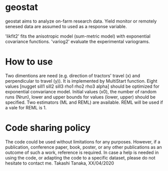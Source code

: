 # geostat
geostat aims to analyze on-farm research data. Yield monitor or remotely senesed data are assumed to used as a response variable.


'likfit2' fits the anisotropic model (sum-metric model) with exponential covariance functions.
'variog2' evaluate the experimental variograms. 

# How to use
Two dimentions are need (e.g. direction of tractors' travel (x) and perpendicular to travel (y)). It is implemented by MultiStart function. Eight values [nugget sill1 sill2 sill3 rho1 rho2 rho3 alpha] should be optimized for exponential convariance model. Initial values (x0), the number of random runs (Nrun), lower and upper bounds for values (lower, upper) should be specified. Two estimators (ML and REML) are available. REML will be used if a vale for REML is 1.

# Code sharing policy
The code could be used without limitations for any purposes. However, if a publication, conference paper, book, poster, or any other publications as an outcome of such a work, reference is required. In case a help is needed in using the code, or adapting the code to a specific dataset, please do not hesitate to contact me. Takashi Tanaka, XX/04/2020
